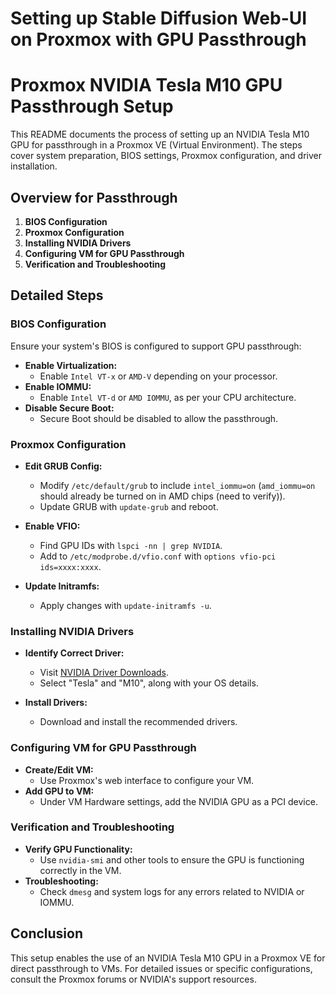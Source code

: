 
# Setting up Stable Diffusion Web-UI on Proxmox with GPU Passthrough

# Proxmox NVIDIA Tesla M10 GPU Passthrough Setup

This README documents the process of setting up an NVIDIA Tesla M10 GPU for passthrough in a Proxmox VE (Virtual Environment). The steps cover system preparation, BIOS settings, Proxmox configuration, and driver installation.

## Overview for Passthrough

1. **BIOS Configuration**
2. **Proxmox Configuration**
3. **Installing NVIDIA Drivers**
4. **Configuring VM for GPU Passthrough**
5. **Verification and Troubleshooting**

## Detailed Steps

### BIOS Configuration

Ensure your system's BIOS is configured to support GPU passthrough:

- **Enable Virtualization:**
  - Enable `Intel VT-x` or `AMD-V` depending on your processor.
- **Enable IOMMU:**
  - Enable `Intel VT-d` or `AMD IOMMU`, as per your CPU architecture.
- **Disable Secure Boot:**
  - Secure Boot should be disabled to allow the passthrough.

### Proxmox Configuration

- **Edit GRUB Config:**
  - Modify `/etc/default/grub` to include `intel_iommu=on` (`amd_iommu=on` should already be turned on in AMD chips (need to verify)).
  - Update GRUB with `update-grub` and reboot.

- **Enable VFIO:**
  - Find GPU IDs with `lspci -nn | grep NVIDIA`.
  - Add to `/etc/modprobe.d/vfio.conf` with `options vfio-pci ids=xxxx:xxxx`.

- **Update Initramfs:**
  - Apply changes with `update-initramfs -u`.

### Installing NVIDIA Drivers

- **Identify Correct Driver:**
  - Visit [NVIDIA Driver Downloads](https://www.nvidia.com/Download/index.aspx).
  - Select "Tesla" and "M10", along with your OS details.

- **Install Drivers:**
  - Download and install the recommended drivers.

### Configuring VM for GPU Passthrough

- **Create/Edit VM:**
  - Use Proxmox's web interface to configure your VM.
- **Add GPU to VM:**
  - Under VM Hardware settings, add the NVIDIA GPU as a PCI device.

### Verification and Troubleshooting

- **Verify GPU Functionality:**
  - Use `nvidia-smi` and other tools to ensure the GPU is functioning correctly in the VM.
- **Troubleshooting:**
  - Check `dmesg` and system logs for any errors related to NVIDIA or IOMMU.

## Conclusion

This setup enables the use of an NVIDIA Tesla M10 GPU in a Proxmox VE for direct passthrough to VMs. For detailed issues or specific configurations, consult the Proxmox forums or NVIDIA's support resources.

